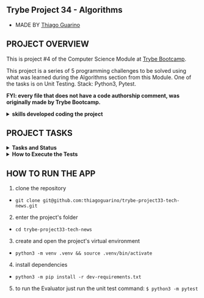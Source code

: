 ## Trybe Project 34 - Algorithms

- MADE BY [Thiago Guarino](https://www.linkedin.com/in/thiago-guarino/)

## PROJECT OVERVIEW

  This is project #4 of the Computer Science Module at [Trybe Bootcamp](https://www.betrybe.com/).

  This project is a series of 5 programming challenges to be solved using what was learned during the Algorithms section from this Module. One of the tasks is on Unit Testing. Stack: Python3, Pytest.

  <strong>FYI: every file that does not have a code authorship comment, was originally made by Trybe Bootcamp.</strong>

  <details>
    <summary>
      <b>skills developed coding the project</b>
    </summary>
    <ul>
      <li>logic</li>
      <li>problem solving</li>
      <li>develop optimal solutions</li>
    </ul>
  </details>

## PROJECT TASKS

<details>
  <summary>
    <b>Tasks and Status</b>
  </summary>

  * tasks 5 and 6 are bonus tasks

    *Description* | *Status*
    --- | :---:
    1.1 - return the amount of present students, given a certain input entry | :heavy_check_mark:
    1.2 - return  `None` if on `permanence_period` there is a invalid input | :heavy_check_mark:
    1.3 - return  `None` if `target_time` receives an empty value | :heavy_check_mark:
    1.4 - the function should have maximium complexity of O(n) | :heavy_check_mark:
    2 - write the unit test for function `encrypt_message` | :heavy_check_mark:
    3.1 - return `True` if the word passed as a parameter is a palindrome | :heavy_check_mark:
    3.2 - return `False` if the word passed as parameter is not a palindrome | :heavy_check_mark:
    3.3 - return `False` if no word is passed as parameter | :heavy_check_mark:
    4.1 - return `True` if the words passed are anagrams | :heavy_check_mark:
    4.2 - return `False` if the words passed by parameter are not anagrams | :heavy_check_mark:
    4.3 - return `false` if any of the words passed by parameter is an empty string | :heavy_check_mark:
    4.4 - the function should have maximium complexity of O(n log n)  | :heavy_check_mark:
    4.5 - return `True` if the words passed are non-case-insensitive anagrams | :heavy_check_mark:
    5.1 - return the repeated number if the function receives, as a param, a list with repeated numbers | :heavy_check_mark:
    5.2 - return `False` if the function takes no parameters | :heavy_check_mark:
    5.3 - return `False` if the function takes a string as a parameter | :heavy_check_mark:
    5.4 - return `False` if the function receives, as a param, a list without repeated numbers | :heavy_check_mark:
    5.5 - return `False` if the function takes only one value as a parameter| :heavy_check_mark:
    5.6 - return `False` if the function takes a negative number as a parameter | :heavy_check_mark:
    5.7 - the function should have maximium complexity of O(n log n)  | :heavy_check_mark:
    6.1 - returns `True` if the word passed as a param is a palindrome, executing an iterative solution | :heavy_check_mark:
    6.2 - returns `False` if no word is passed as a parameter, executing an iterative solution | :heavy_check_mark:
    6.3 - the function should have maximium complexity of O(n)  | :heavy_check_mark:

<details>
  <summary>
    <b>Challenges Guide</b>
  </summary>
  <details>
  <summary>
    <b>Challenge 1</b>
  </summary>

    You work at the largest education company in Brazil. One day, the Product Manager wants to know which time has the highest number of students accessing the platform's content. With this data in hand, the PM will know the best time to make the study materials available to have the greatest possible engagement.

    The entry and exit time of the system is registered in the database every time a student enters and exits the system. This data will be contained in a list of tuples (permanence_period) in which each tuple represents the period of permanence of a student in the system with his entry and exit time. [(2, 2), (1, 2), (2, 3), (1, 5), (4, 5), (4, 5)]

    Your job is to figure out the best time to make the study content available. To do so, use the problem-solving strategy called brute force in which the function you developed will be called several times with different values ​​for the target_time variable and the function returns will be analyzed.

    Hint: The best time will be the one at which the counter returned by the function is the greatest

    The algorithm must use the iterative solution;

    If the target_time passed is null, the value returned by the function must be None (consider the time 0 as a valid time);

  </details>
    <details>
  <summary>
    <b>Challenge 2</b>
  </summary>

    You will play the role of the second person in this dynamic, that is: you must implement the tests of a cryptographic function.

    This test should be called test_encrypt_message, and it should ensure that the encrypt_message encryption function must respect specific logic.

    Understand the logic of the encryption function

    Takes a string message and an integer key as parameters

    If key and message do not have the correct types, an exception must be thrown

    If key is not a valid positive index of message, return the inverted message string
    
    If key is odd:
    splits message at index key, reverses the characters of each part, and returns the union of the parts again with "_" between them

    If key is even:
    splits message at index key, reverses the position of the parts, reverses the characters of each part, and returns the union of the parts again with "_" between them

  </details>
  <details>
  <summary>
    <b>Challenge 3</b>
  </summary>

    Write a function that will determine if a word is a palindrome or not. The function will receive a parameter string and the return will be a boolean, True or False.

    But what is a palindrome?

    A palindrome is a word, phrase, or number that retains its meaning even when read backwards. For example, "ABCBA".

    In this project we will only focus on palindromic words and not on sentences or numbers.

    The algorithm must be done using the recursive solution;

    Don't worry about analyzing the complexity of this algorithm;

    If passed an empty string, return False;

  </details>
  <details>
  <summary>
    <b>Challenge 4</b>
  </summary>

    Make an algorithm that can compare two strings, order them and identify if one is an anagram of the other. That is, your function will receive two parameter strings and the function return will be a tuple () with the first ordered string, the second ordered string and a boolean, True or False representing if they are anagrams.

    The algorithm must consider uppercase and lowercase letters as equal when comparing entries, that is, be case insensitive.

    But what is an anagram?

    "An anagram is a kind of wordplay created by rearranging the letters of a word or phrase to produce other words or phrases, using all the original letters exactly once."

    Use sorting algorithms to accomplish this requirement.

    You can use any algorithm you want (Selection sort, Insertion sort, Bubble sort, Merge sort, Quick sort or TimSort), as long as it reaches O(n log n) complexity.
    
    Among these algorithms mentioned above, you must choose one that reaches the desired complexity by the requirement and must adapt it to the problem. For this, you can base yourself on the course algorithms or on some study source, but don't forget to reference it. The use of built-in Python functions is not allowed.

    Examples of not allowed built-in Python functions: sort, sorted and Counter;
    It will not be allowed to use mports in this file!

    The function returns True if a string is an anagram of the other, regardless of whether the letters are uppercase or lowercase;

    The function returns False if one string is not an anagram of the other;

  </details>
  <details>
  <summary>
    <b>Challenge 5</b>
  </summary>

    Given an array of integers containing n + 1 integers, called nums, where each integer is in the range [1, n], return a duplicate number in nums.

    If you do not pass any value or a string or there are no repeated numbers, return False;

    The assembled array must:
     - Have only positive integers greater than 1;

     - Have only a single number repeating two or more times, all other numbers must appear only once;

     - Have at least two numbers.

    Hint: Sort the array.

  </details>
  <details>
  <summary>
    <b>Challenge 6</b>
  </summary>

    Solve the same problem presented in task 2, but this time using the iterative solution.
  
  </details>

</details>

</details>

<details>
  <summary><strong>How to Execute the Tests</strong></summary>

  To execute the tests, first check if you have the virtual environment up and running.

  <strong>To Execute All tests:</strong> ```$ python3 -m pytest```

  the file `pyproject.toml` already correctly configures pytest. However, in case you have issues with that and want a complete explicit output, the command is:

  ```bash
  python3 -m pytest -s -vv
  ```

  In case you need to execute just one test file, use the command:

  ```bash
  python3 -m pytest tests/filename.py
  ```

  In case you need to execute just one test function, use the command:

  ```bash
  python3 -m pytest -k test_function_name
  ```

  If you wish that the tests stop from being executed when the first error happens, use the param `-x`

  ```bash
  python3 -m pytest -x tests/filename.py
  ```

  To execute a specific test of a file, type the command:

  ```bash
  python3 -m pytest tests/filename.py::test_function_name
  ```
</details>


## HOW TO RUN THE APP


1. clone the repository

  - `git clone git@github.com:thiagoguarino/trybe-project33-tech-news.git`

2. enter the project's folder 

  - `cd trybe-project33-tech-news`

3. create and open the project's virtual environment

- `python3 -m venv .venv && source .venv/bin/activate`

4. install dependencies

- `python3 -m pip install -r dev-requirements.txt`

5. to run the Evaluator just run the unit test command: `$ python3 -m pytest`
